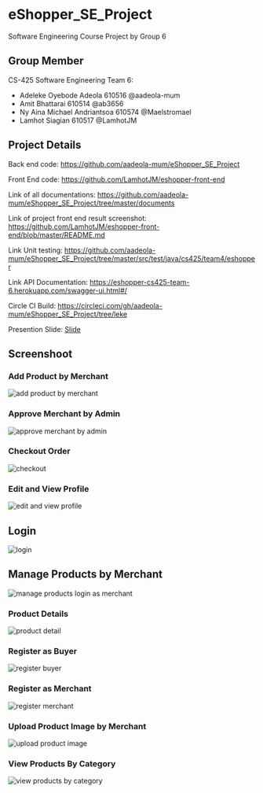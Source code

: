 # eShopper_SE_Project
Software Engineering Course Project by Group 6

## Group Member
CS-425 Software Engineering Team 6:
- Adeleke Oyebode Adeola			 610516 @aadeola-mum
- Amit Bhattarai						   610514 @ab3656 
- Ny Aina Michael Andriantsoa	 610574 @Maelstromael
- Lamhot Siagian						   610517 @LamhotJM 

## Project Details

Back end code: https://github.com/aadeola-mum/eShopper_SE_Project

Front End code: https://github.com/LamhotJM/eshopper-front-end

Link of all documentations: https://github.com/aadeola-mum/eShopper_SE_Project/tree/master/documents

Link of project front end result screenshot:  https://github.com/LamhotJM/eshopper-front-end/blob/master/README.md

Link Unit testing: https://github.com/aadeola-mum/eShopper_SE_Project/tree/master/src/test/java/cs425/team4/eshopper

Link API Documentation: https://eshopper-cs425-team-6.herokuapp.com/swagger-ui.html#/

Circle CI Build: https://circleci.com/gh/aadeola-mum/eShopper_SE_Project/tree/leke

Presention Slide: [Slide](https://docs.google.com/presentation/d/1vhfTEh4vl_ibQD4B8vPhQtgYoDojDYLG1ok0aeT2BCE/edit#slide=id.gcb9a0b074_1_0)

## Screenshoot
### Add Product by Merchant
![add product by merchant](https://user-images.githubusercontent.com/19463315/77093298-cd832d80-69d8-11ea-8f8e-df9cf402a226.png)

### Approve Merchant by Admin
![approve merchant by admin](https://user-images.githubusercontent.com/19463315/77093299-ce1bc400-69d8-11ea-8468-506e2151acb4.png)

### Checkout Order
![checkout](https://user-images.githubusercontent.com/19463315/77093301-ce1bc400-69d8-11ea-87d4-402e0f6a6e75.png)
### Edit and View Profile
![edit and view profile](https://user-images.githubusercontent.com/19463315/77093303-ce1bc400-69d8-11ea-88c9-2ea2e9034555.png)

## Login
![login](https://user-images.githubusercontent.com/19463315/77093305-ceb45a80-69d8-11ea-908d-54829c2e0944.png)

## Manage Products by Merchant
![manage products login as merchant](https://user-images.githubusercontent.com/19463315/77093307-ceb45a80-69d8-11ea-88d7-427ca28e0307.png)

### Product Details
![product detail](https://user-images.githubusercontent.com/19463315/77093308-ceb45a80-69d8-11ea-8e58-df65d330fd65.png)

### Register as Buyer
![register buyer](https://user-images.githubusercontent.com/19463315/77093310-cf4cf100-69d8-11ea-9260-18ce3f317185.png)
### Register as Merchant
![register merchant](https://user-images.githubusercontent.com/19463315/77093312-cf4cf100-69d8-11ea-8038-3a2bfa103c51.png)

### Upload Product Image by Merchant
![upload product image](https://user-images.githubusercontent.com/19463315/77093313-cf4cf100-69d8-11ea-8d0d-c9bc078fdf68.png)

### View Products By Category
![view products by category](https://user-images.githubusercontent.com/19463315/77093314-cf4cf100-69d8-11ea-86be-fbff901da367.png)

